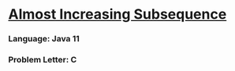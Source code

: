 # [Almost Increasing Subsequence](https://codeforces.com/contest/1818/problem/C)

### Language: Java 11

### Problem Letter: C
